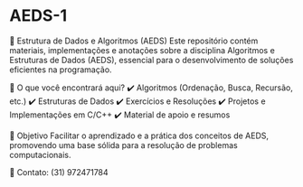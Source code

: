 # AEDS-1

📌 Estrutura de Dados e Algoritmos (AEDS)
Este repositório contém materiais, implementações e anotações sobre a disciplina Algoritmos e Estruturas de Dados (AEDS), essencial para o desenvolvimento de soluções eficientes na programação.

📂 O que você encontrará aqui?
✔️ Algoritmos (Ordenação, Busca, Recursão, etc.)
✔️ Estruturas de Dados 
✔️ Exercícios e Resoluções
✔️ Projetos e Implementações em C/C++
✔️ Material de apoio e resumos

🚀 Objetivo
Facilitar o aprendizado e a prática dos conceitos de AEDS, promovendo uma base sólida para a resolução de problemas computacionais.

📩 Contato: (31) 972471784
